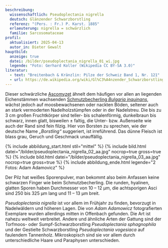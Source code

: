 ```yaml
---
beschreibung:
  wissenschaftlich: Pseudoplectania nigrella
  deutsch: Glänzender Schwarzborstling
  referenz: "(Pers. : Fr.) P. Karst. 1885"
  erlaeuterung: nigrella = schwärzlich
  familie: Sarcosomataceae
profil:
  aktualisiert: 2025-04-13
  autor_in: Dieter Gewalt
hauptbild:
  anzeige: true
  datei: /bilder/pseudoplectania_nigrella_01_wi.jpg
  legende: "Foto: Gerhard Koller (Wikipedia CC BY-SA 3.0)"
literatur:
  - text: "Breitenbach & Kränzlin: Pilze der Schweiz Band 1, Nr. 121"
  - url: https://de.wikipedia.org/wiki/Gl%C3%A4nzender_Schwarzborstling
---
```

Dieser schwärzliche [Ascomyzet](Ascomyzet "Glossar") ähnelt dem häufigen vor allen an liegenden Eichenstämmen wachsenden [Schmutzbecherling *Bulgaria inquinans*](/pilze/bulgaria-inquinans-schmutzbecherling), wächst jedoch auf moosbewachsenen oder nackten Böden, seltener auch an stark vermoderten Nadelholzstümpfen oder in der Nadelstreu. Die bis zu 3 cm großen Fruchtkörper sind teller- bis schalenförmig, dunkelbraun bis schwarz, innen glatt, bisweilen ± faltig, die Unter- bzw. Außenseite wie auch der Rand sind fein filzig. Hier von Borsten zu sprechen, wie der deutsche Name *„Borstling“* suggeriert, ist irreführend. Das dünne Fleisch ist blass grau, Geruch und Geschmack unauffällig.

{% include abbildung_start.html stil="mittel" %}
{% include bild.html datei="/bilder/pseudoplectania_nigrella_02_aa.jpg" nocrop=true gross=true %}
{% include bild.html datei="/bilder/pseudoplectania_nigrella_03_aa.jpg" nocrop=true gross=true %}
{% include abbildung_ende.html legende="2 Fotos: Adam Adamovicz" %}

Der Pilz hat weißes Sporenpulver, man bekommt also beim Anfassen keine schwarzen Finger wie beim Schmutzbecherling. Die runden, hyalinen, glatten Sporen haben Durchmesser von 10 – 12 µm, die achtsporigen Asci sind 250 bis 325 µm lang und 11 – 13 µm breit.

*Pseudoplectania nigrella* ist vor allem im Frühjahr zu finden, bevorzugt in Nadelwäldern und  höheren Lagen. Die von *Adam Adamowicz* fotografierten Exemplare wurden allerdings mitten in Offenbach gefunden. Die Art ist nahezu weltweit verbreitet. Andere und ähnliche Arten der Gattung sind der Torfmoos- oder Sumpf-Schwarzborstling *Pseudoplectania sphagnophila* und der Gestielte Schwarzborstling *Pseudoplectania vogesiaca* auf faulendem Tannenholz. Mikroskopisch sind sie vor allem durch unterschiedliche Haare und Paraphysen unterschieden.